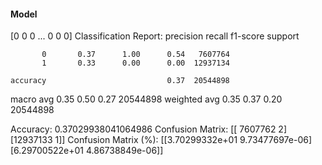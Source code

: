 #### Model
[0 0 0 ... 0 0 0]
Classification Report:
              precision    recall  f1-score   support

           0       0.37      1.00      0.54   7607764
           1       0.33      0.00      0.00  12937134

    accuracy                           0.37  20544898
   macro avg       0.35      0.50      0.27  20544898
weighted avg       0.35      0.37      0.20  20544898

Accuracy: 0.37029938041064986
Confusion Matrix:
[[ 7607762        2]
 [12937133        1]]
Confusion Matrix (%):
[[3.70299332e+01 9.73477697e-06]
 [6.29700522e+01 4.86738849e-06]]
